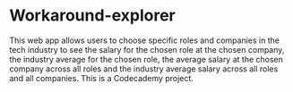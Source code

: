 # Workaround-explorer
This web app allows users to choose specific roles and companies in the tech industry to see the salary for the chosen role at the chosen company, the industry average for the chosen role, the average salary at the chosen company across all roles and the industry average salary across all roles and all companies. This is a Codecademy project.
